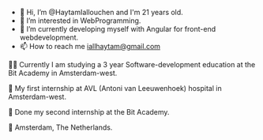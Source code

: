 - 👋 Hi, I’m @HaytamIallouchen and I'm 21 years old.
- 👀 I’m interested in WebProgramming.
- 🌱 I’m currently developing myself with Angular for front-end webdevelopment.
- 📫 How to reach me iallhaytam@gmail.com

👨‍💻 Currently I am studying a 3 year Software-development education at the Bit Academy in Amsterdam-west.

🏥 My first internship at AVL (Antoni van Leeuwenhoek) hospital in Amsterdam-west.

🏰 Done my second internship at the Bit Academy.

📍 Amsterdam, The Netherlands.

<!---
HaytamIallouchen/HaytamIallouchen is a ✨ special ✨ repository because its `README.md` (this file) appears on your GitHub profile.
You can click the Preview link to take a look at your changes.
--->
